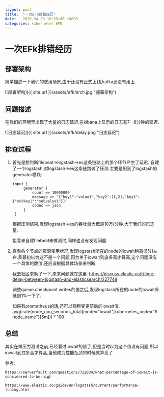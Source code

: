 ```yaml
---
layout: post
title:  "一次EFk排错经历"
date:   2020-04-20 10:30:00 +0800
categories: kubernetes EFK
---
```

# 一次EFk排错经历

## 部署架构
简单描述一下我们的使用场景,由于还没有正式上线,kafka还没有用上.

![部署架构]({{ site.url }}/assets/efk/arch.jpg "部署架构")

## 问题描述
在我们的环境里出现了大量的日志延迟.在kibana上显示的日志有7--8分钟的延迟.

![日志延迟]({{ site.url }}/assets/efk/delay.png "日志延迟")

## 排查过程
1. 首先是想判断filebeat->logstash->es这条链路上的那个环节产生了延迟.
   自建了一个logstash,对logstash->es这条链路做了压测.主要是用到了logstash的generator模块.
   ```
   input {
        generator {
            count => 10000000
            message => '{"key1":"value1","key2":[1,2],"key3":{"subkey1":"subvalue1"}}'
            codec => json
        }
    }
   ```
   

    根据压测结果,发现logstash->es的吞吐量大概是10万/分钟.大于我们的日志量.

    接写来自建filebeat来做测试,同样也没有发现问题.

2. 查看各个节点的资源使用状况,发现logstash所在的node的iowait稍高(6%)左右.我最初以为这不是一个问题,因为关于iowait到底多高才算高,这个问题没有一个具体的数值,还应该根据具体场景来判断.

    我去社区求助了一下,原来问题就在这里.
    https://discuss.elastic.co/t/time-delay-between-logstash-and-elasticsearch/227749

    调整queue.checkpoint.writes的值之后,发现logstash所在的node的iowait降低到1%一下了.

    如果有prometheus的话,还可以观察变更前后的iowait值.
    avg(irate(node_cpu_seconds_total{mode="iowait",kubernetes_node="$node_name"}[5m])) * 100

## 总结
其实在做压力测试之前,已经看过iowait的值了,但是当时以为这个值没有问题.所以iowait到底多高才算高,当他成为性能瓶颈的时候就算高了.

参考:

    https://serverfault.com/questions/722804/what-percentage-of-iowait-is-considered-to-be-high

    https://www.elastic.co/guide/en/logstash/current/performance-tuning.html
